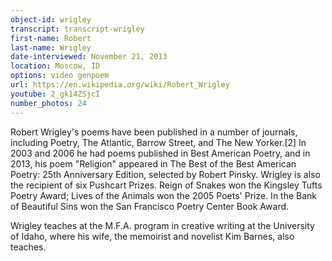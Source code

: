```yaml
---
object-id: wrigley
transcript: transcript-wrigley    
first-name: Robert
last-name: Wrigley
date-interviewed: November 21, 2013
location: Moscow, ID
options: video genpoem
url: https://en.wikipedia.org/wiki/Robert_Wrigley
youtube: 2_gk14ZSjcI
number_photos: 24
---
```


Robert Wrigley's poems have been published in a number of journals, including Poetry, The Atlantic, Barrow Street, and The New Yorker.[2] In 2003 and 2006 he had poems published in Best American Poetry, and in 2013, his poem "Religion" appeared in The Best of the Best American Poetry: 25th Anniversary Edition, selected by Robert Pinsky. Wrigley is also the recipient of six Pushcart Prizes. Reign of Snakes won the Kingsley Tufts Poetry Award; Lives of the Animals won the 2005 Poets' Prize. In the Bank of Beautiful Sins won the San Francisco Poetry Center Book Award.

Wrigley teaches at the M.F.A. program in creative writing at the University of Idaho, where his wife, the memoirist and novelist Kim Barnes, also teaches.
